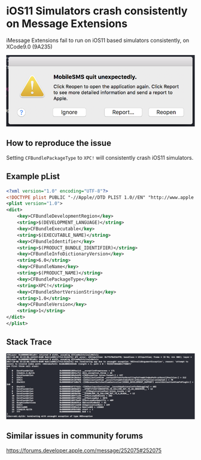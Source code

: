 # iOS11 Simulators crash consistently on Message Extensions

iMessage Extensions fail to run on iOS11 based simulators consistently, on XCode9.0 (9A235)

![Crash Alert](error.png)

## How to reproduce the issue

Setting `CFBundlePackageType` to `XPC!` will consistently crash iOS11 simulators.

## Example pList
``` xml
<?xml version="1.0" encoding="UTF-8"?>
<!DOCTYPE plist PUBLIC "-//Apple//DTD PLIST 1.0//EN" "http://www.apple.com/DTDs/PropertyList-1.0.dtd">
<plist version="1.0">
<dict>
	<key>CFBundleDevelopmentRegion</key>
	<string>$(DEVELOPMENT_LANGUAGE)</string>
	<key>CFBundleExecutable</key>
	<string>$(EXECUTABLE_NAME)</string>
	<key>CFBundleIdentifier</key>
	<string>$(PRODUCT_BUNDLE_IDENTIFIER)</string>
	<key>CFBundleInfoDictionaryVersion</key>
	<string>6.0</string>
	<key>CFBundleName</key>
	<string>$(PRODUCT_NAME)</string>
	<key>CFBundlePackageType</key>
	<string>XPC!</string>
	<key>CFBundleShortVersionString</key>
	<string>1.0</string>
	<key>CFBundleVersion</key>
	<string>1</string>
</dict>
</plist>
```
## Stack Trace

![Stack Trace](stacktrace.png)

## Similar issues in community forums

https://forums.developer.apple.com/message/252075#252075

